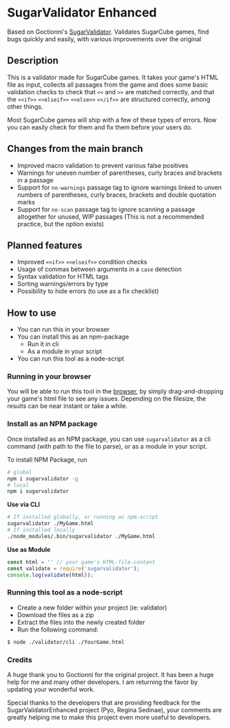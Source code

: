 # SugarValidator Enhanced
Based on Goctionni's [SugarValidator](https://goctionni.github.io/SugarValidator/index.html). Validates SugarCube games, find bugs quickly and easily, with various improvements over the original

## Description
This is a validator made for SugarCube games. It takes your game's HTML file as input, collects all passages from the game and does some basic validation checks to check that `<<` and `>>` are matched correctly, and that the `<<if>>` `<<elseif>>` `<<else>>` `<</if>>` are structured correctly, among other things.

Most SugarCube games will ship with a few of these types of errors. Now you can easily check for them and fix them before your users do.

## Changes from the main branch
* Improved macro validation to prevent various false positives
* Warnings for uneven number of parentheses, curly braces and brackets in a passage
* Support for `no-warnings` passage tag to ignore warnings linked to unven numbers of parentheses, curly braces, brackets and double quotation marks
* Support for `no-scan` passage tag to ignore scanning a passage altogether for unused, WIP passages (This is not a recommended practice, but the option exists)

## Planned features
* Improved `<<if>>` `<<elseif>>` condition checks
* Usage of commas between arguments in a `case` detection
* Syntax validation for HTML tags
* Sorting warnings/errors by type
* Possibility to hide errors (to use as a fix checklist)

## How to use
* You can run this in your browser
* You can install this as an npm-package
  * Run it in cli
  * As a module in your script
* You can run this tool as a node-script

### Running in your browser

You will be able to run this tool in the [browser](https://lordofchangegames.github.io/SugarValidatorEnhanced/), by simply drag-and-dropping your game's html file to see any issues. Depending on the filesize, the results can be near instant or take a while.

### Install as an NPM package

Once installed as an NPM package, you can use `sugarvalidator` as a cli command (with path to the file to parse), or as a module in your script.

To install NPM Package, run

```sh
# global
npm i sugarvalidator -g
# local
npm i sugarvalidator
```

**Use via CLI**
```sh
# If installed globally, or running as npm-script
sugarvalidator ./MyGame.html
# If installed locally
./node_modules/.bin/sugarvalidator ./MyGame.html
```

**Use as Module**
```javascript
const html = '' // your game's HTML-file-content
const validate = require('sugarvalidator');
console.log(validate(html));
```

### Running this tool as a node-script

* Create a new folder within your project (ie: validator)
* Download the files as a zip
* Extract the files into the newly created folder
* Run the following command:

```sh
$ node ./validator/cli ./YourGame.html
```

### Credits

A huge thank you to Goctionni for the original project. It has been a huge help for me and many other developers. I am returning the favor by updating your wonderful work. 

Special thanks to the developers that are providing feedback for the SugarValidatorEnhanced project (Pyo, Regina Sedinae), your comments are greatly helping me to make this project even more useful to developers.
